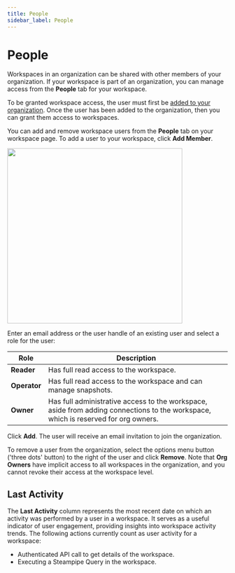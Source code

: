 ```yaml
---
title: People
sidebar_label: People
---
```


# People

Workspaces in an organization can be shared with other members of your
organization. If your workspace is part of an organization, you can manage access from the **People** tab for your workspace. 

To be granted workspace access, the user must first be [added to your organization](/pipes/docs/accounts/org/people).  Once the user has been added to the organization, then you can grant them access to workspaces.

You can add and remove workspace users from the **People** tab on your workspace
page. To add a user to your workspace, click **Add Member**. 

<img src="/images/docs/pipes/pipes_workspace_add_user.png" width="400pt"/>
<br />

Enter an email
address or the user handle of an existing user and select a role for the user:

| Role         | Description                                                                                                                       |
| ------------ | --------------------------------------------------------------------------------------------------------------------------------- |
| **Reader** | Has full read access to the workspace.                                                                                            |
| **Operator** | Has full read access to the workspace and can manage snapshots.                                                                   |
| **Owner** | Has full administrative access to the workspace, aside from adding connections to the workspace, which is reserved for org owners. |

Click **Add**. The user will receive an email invitation to join the
organization.

To remove a user from the organization, select the options menu button
('three dots' button) to the right of the user and click **Remove**.  Note that **Org Owners** have implicit
access to all workspaces in the organization, and you cannot revoke their access
at the workspace level.

## Last Activity

The **Last Activity** column represents the most recent date on which an activity was performed by a user in a workspace. It serves as a useful indicator of user engagement, providing insights into workspace activity trends. The following actions currently count as user activity for a workspace:
- Authenticated API call to get details of the workspace.
- Executing a Steampipe Query in the workspace.

